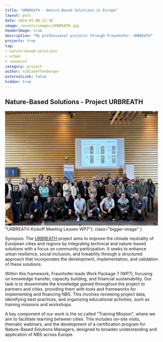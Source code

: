 ```yaml
---
title: "URBREATH - Nature-Based Solutions in Europe"
layout: post
date: 2024-01-08 21:38
image: /assets/images/URBREATH.jpg
headerImage: true
description: "My professional projects through Fraunhofer: URBREATH"
projects: true
tag:
- nature-based-solutions
- urban
- research
category: project
author: niklaseffenberger
externalLink: false
hidden: true
---
```


## Nature-Based Solutions - Project URBREATH

![URBREATH Kickoff Meeting Niklas](/assets/images/URBREATH_consortium.jpg)"URBREATH Kickoff Meeting Leuven WP7"{: class="bigger-image" }

Synopsis: The [URBREATH][1] project aims to improve the climate neutrality of European cities and regions by integrating technical and nature-based solutions with a focus on community participation. It seeks to enhance urban resilience, social inclusion, and liveability through a structured approach that incorporates the development, implementation, and validation of these solutions.

Within this framework, Fraunhofer leads Work Package 7 (WP7), focusing on knowledge transfer, capacity building, and financial sustainability. Our task is to disseminate the knowledge gained throughout the project to partners and cities, providing them with tools and frameworks for implementing and financing NBS. This involves reviewing project data, identifying best practices, and organizing educational activities, such as training missions and workshops.

A key component of our work is the so called "Training Mission", where we aim to facilitate learning between cities. This includes on-site visits, thematic webinars, and the development of a certification program for Nature-Based Solutions Managers, designed to broaden understanding and application of NBS across Europe.

[1]: https://cordis.europa.eu/project/id/101139711
